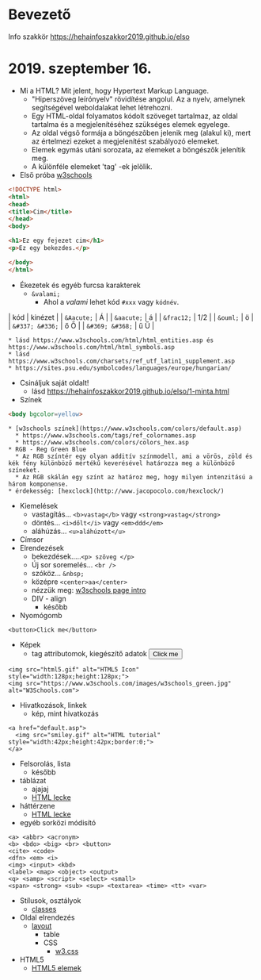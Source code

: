 # Bevezető
Info szakkör
  https://hehainfoszakkor2019.github.io/elso

# 2019. szeptember 16.
  * Mi a HTML? Mit jelent, hogy Hypertext Markup Language.
    * "Hiperszöveg leírónyelv" rövidítése angolul. Az a nyelv, amelynek segítségével weboldalakat lehet létrehozni. 
    * Egy HTML-oldal folyamatos kódolt szöveget tartalmaz, az oldal tartalma és a megjelenítéséhez szükséges elemek egyelege.
    * Az oldal végsõ formája a böngészõben jelenik meg (alakul ki), mert az értelmezi ezeket a megjelenítést szabályozó elemeket.
    * Elemek egymás utáni sorozata, az elemeket a böngészők jelenítik meg.
    * A különféle elemeket 'tag' -ek jelölik.
  * Első próba [w3schools](https://www.w3schools.com/html/tryit.asp?filename=tryhtml_default)
```html
<!DOCTYPE html>
<html>
<head>
<title>Cim</title>
</head>
<body>

<h1>Ez egy fejezet cim</h1>
<p>Ez egy bekezdes.</p>

</body>
</html>
```
  * Ékezetek és egyéb furcsa karakterek
    * `&valami;`
      * Ahol a _valami_ lehet kód `#xxx` vagy `kódnév`.

| kód | kinézet |
| `&Aacute;` | Á |
| `&aacute;` | á |
| `&frac12;` | 1/2 |
| `&ouml;` | ö |
| `&#337; &#336;` | ő Ő |
| `&#369; &#368;` | ű Ű |

    * lásd https://www.w3schools.com/html/html_entities.asp és  https://www.w3schools.com/html/html_symbols.asp
    * lásd https://www.w3schools.com/charsets/ref_utf_latin1_supplement.asp
    * https://sites.psu.edu/symbolcodes/languages/europe/hungarian/
  * Csináljuk saját oldalt!
    * lásd https://hehainfoszakkor2019.github.io/elso/1-minta.html
  * Színek
```html
<body bgcolor=yellow>
```
    * [w3schools színek](https://www.w3schools.com/colors/default.asp)
      * https://www.w3schools.com/tags/ref_colornames.asp
      * https://www.w3schools.com/colors/colors_hex.asp
    * RGB - Reg Green Blue
      * Az RGB színtér egy olyan additív színmodell, ami a vörös, zöld és kék fény különböző mértékű keverésével határozza meg a különböző színeket.
      * Az RGB skálán egy színt az határoz meg, hogy milyen intenzitású a három komponense.
    * érdekesség: [hexclock](http://www.jacopocolo.com/hexclock/)
  * Kiemelések
    * vastagítás... `<b>vastag</b>` vagy `<strong>vastag</strong>`
    * döntés... `<i>dőlt</i>` vagy `<em>ddd</em>`
    * aláhúzás... `<u>aláhúzott</u>`
  * Címsor
  * Elrendezések
    * bekezdések.....`<p> szöveg </p>`
    * Új sor soremelés... `<br />`
    * szóköz... `&nbsp;`
    * középre `<center>aa</center>`
    * nézzük meg: [w3schools page intro](https://www.w3schools.com/html/html_intro.asp)
    * DIV - align
      * később
  * Nyomógomb
```
<button>Click me</button> 
```
  * Képek
    * tag attributomok, kiegészítő adatok
       <button>Click me</button> 
```
<img src="html5.gif" alt="HTML5 Icon" style="width:128px;height:128px;">
<img src="https://www.w3schools.com/images/w3schools_green.jpg" alt="W3Schools.com"> 
```
  * Hivatkozások, linkek
    * kép, mint hivatkozás
```
<a href="default.asp">
  <img src="smiley.gif" alt="HTML tutorial" style="width:42px;height:42px;border:0;">
</a> 
```
  * Felsorolás, lista
    * később
  * táblázat
    * ajajaj
    * [HTML lecke](https://www.kataporta.net/tanf/leckek.php?kod=kod7)
  * háttérzene
    * [HTML lecke](https://www.kataporta.net/tanf/leckek.php?kod=kod9)
  * egyéb sorközi módisító
```  
<a> <abbr> <acronym>
<b> <bdo> <big> <br> <button>
<cite> <code>
<dfn> <em> <i>
<img> <input> <kbd>
<label> <map> <object> <output>
<q> <samp> <script> <select> <small>
<span> <strong> <sub> <sup> <textarea> <time> <tt> <var>
```
 * Stílusok, osztályok
   * [classes](https://www.w3schools.com/html/html_classes.asp)
 * Oldal elrendezés
   * [layout](https://www.w3schools.com/html/html_layout.asp)
     * table
     * CSS
       * [w3.css](https://www.w3schools.com/w3css/default.asp)
  * HTML5
    * [HTML5 elemek](https://www.w3schools.com/html/html5_new_elements.asp)
